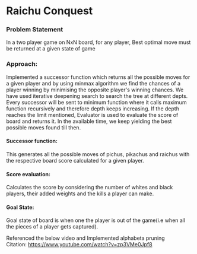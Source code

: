 # Raichu Conquest

### Problem Statement
In a two player game on NxN board, for any player, Best optimal move must be returned at a given state of game

### Approach:
Implemented a successor function which returns all the possible moves for a given player and by using minmax algorithm we find the chances of a player winning by minimising the opposite player's winning chances.  We have used iterative deepening search to search the tree at different depts.
Every successor will be sent to minimum function where it calls maximum function recursively and therefore depth keeps increasing. If the depth reaches the limit mentioned, Evaluator is used to evaluate the score of board and returns it.
In the available time, we keep yielding the best possible moves found till then.

#### Successor function:
This generates all the possible moves of pichus, pikachus and raichus with the respective board score calculated for a given player.
 
#### Score evaluation:
Calculates the score by considering the number of whites and black players, their added weights and the kills a player can make.
 
#### Goal State:
Goal state of board is when one the player is out of the game(i.e when all the  pieces of a player gets captured).
 
Referenced the below video and Implemented alphabeta pruning<br>
Citation: https://www.youtube.com/watch?v=zp3VMe0Jpf8 


